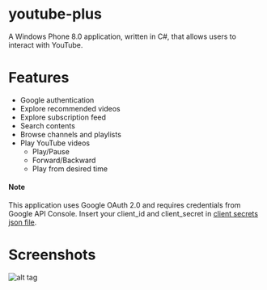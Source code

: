 # youtube-plus
A Windows Phone 8.0 application, written in C#, that allows users to interact with YouTube.

# Features

* Google authentication
* Explore recommended videos
* Explore subscription feed
* Search contents
* Browse channels and playlists
* Play YouTube videos
  * Play/Pause
  * Forward/Backward
  * Play from desired time

#### Note

This application uses Google OAuth 2.0 and requires credentials from Google API Console.
Insert your client_id and client_secret in [client secrets json file](https://github.com/sparcopt/youtube-plus/blob/master/YoutubePlus/client_secrets.json).

# Screenshots

![alt tag](http://i.imgur.com/HZrBPWR.png)
